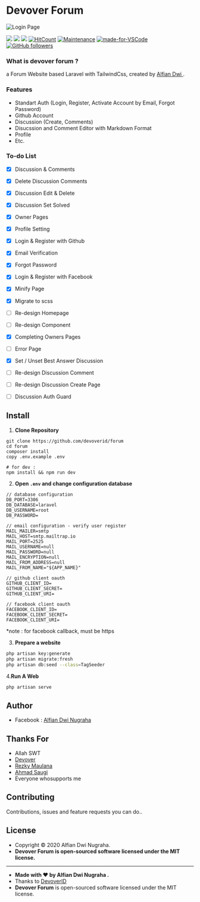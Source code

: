 
# Devover Forum

![Login Page](https://github.com/devoverid/forum/blob/master/public/assets/images/ss3.png?raw=true)


[![](https://img.shields.io/github/issues/devoverid/forum?style=flat-square)](https://img.shields.io/github/issues/devoverid/forum?style=flat-square) ![](https://img.shields.io/github/stars/devoverid/forum?style=flat-square)
![](https://img.shields.io/github/forks/devoverid/forum?style=flat-square)  [![HitCount](http://hits.dwyl.com/devoverid/https://github.com/devoverid/forum.svg)](http://hits.dwyl.com/devoverid/https://github.com/devoverid/forum)  [](http://makeapullrequest.com) [![Maintenance](https://img.shields.io/badge/Maintained%3F-yes-green.svg?style=flat-square)](https://GitHub.com/Naereen/StrapDown.js/graphs/commit-activity) [![made-for-VSCode](https://img.shields.io/badge/Made%20for-VSCode-1f425f.svg?style=flat-square)](https://code.visualstudio.com/) [![GitHub followers](https://img.shields.io/github/followers/viandwi24.svg?style=flat-square&label=Follow&maxAge=2592000)](https://github.com/viandwi24?tab=followers)

### What is devover forum  ?
a Forum Website based Laravel with TailwindCss, created by <a href="https://github.com/viandwi24"> Alfian Dwi </a>.

### Features
- Standart Auth (Login, Register, Activate Account by Email, Forgot Password)
- Github Account
- Discussion (Create, Comments)
- Disucssion and Comment Editor with Markdown Format
- Profile
- Etc.

### To-do List
- [x] Discussion & Comments
- [x] Delete Discussion Comments
- [x] Discussion Edit & Delete
- [x] Discussion Set Solved
- [x] Owner Pages
- [x] Profile Setting
- [x] Login & Register with Github
- [x] Email Verification
- [x] Forgot Password
- [x] Login & Register with Facebook
- [x] Minify Page
- [x] Migrate to scss
- [ ] Re-design Homepage
- [ ] Re-design Component
- [x] Completing Owners Pages
- [ ] Error Page
- [x] Set / Unset Best Answer Discussion
- [ ] Re-design Discussion Comment
- [ ] Re-design Discussion Create Page
- [ ] Discussion Auth Guard


## Install

1. **Clone Repository**
```
git clone https://github.com/devoverid/forum
cd forum
composer install
copy .env.example .env

# for dev :
npm install && npm run dev
```

2. **Open ```.env``` and change configuration database**
```
// database configuration
DB_PORT=3306
DB_DATABASE=laravel
DB_USERNAME=root
DB_PASSWORD=

// email configuration - verify user register
MAIL_MAILER=smtp
MAIL_HOST=smtp.mailtrap.io
MAIL_PORT=2525
MAIL_USERNAME=null
MAIL_PASSWORD=null
MAIL_ENCRYPTION=null
MAIL_FROM_ADDRESS=null
MAIL_FROM_NAME="${APP_NAME}"

// github client oauth
GITHUB_CLIENT_ID=
GITHUB_CLIENT_SECRET=
GITHUB_CLIENT_URI=

// facebook client oauth
FACEBOOK_CLIENT_ID=
FACEBOOK_CLIENT_SECRET=
FACEBOOK_CLIENT_URI=
```
*note : for facebook callback, must be https

3. **Prepare a website**
```bash
php artisan key:generate
php artisan migrate:fresh
php artisan db:seed --class=TagSeeder 
```

4.**Run A Web**
```bash
php artisan serve
```

## Author
- Facebook : <a href="https://www.facebook.com/viandwi24"> Alfian Dwi Nugraha</a>

## Thanks For
- Allah SWT
- <a href="https://devover.id">Devover</a>
- <a href="https://github.com/rezkym">Rezky Maulana</a>
- <a href="https://github.com/zuramai">Ahmad Saugi</a>
- Everyone whosupports me 

## Contributing
Contributions, issues and feature requests you can do..


## License
- Copyright © 2020 Alfian Dwi Nugraha.
- **Devover Forum is open-sourced software licensed under the MIT license.**

------------
- **Made with ❤️ by Alfian Dwi Nugraha .**
- Thanks to <a href="http://devover.id">DevoverID</a>
- **Devover Forum** is open-sourced software licensed under the MIT license.
